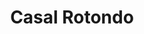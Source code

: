 ---
title: Casal Rotondo

mediaPath: /videos/cr_21_eisner-1080p.mp4
mediaPosition:  [297042.0402477955,4632831.392324763,138.4429678854768]
mediaRotation:  [-0.33038338273322215,-0.6645971686853058,-0.6001281900051146,-0.29833467674813374]
mediaScale: 1
cameraFOV: 37.5

# Pair of camera points and targets: [final point], ... , [entrance point]
cameraPath: [
    [[297044.8953700889,4632833.554331232,138.07690133675925],[297042.47051209875,4632831.718137149,138.38780199332618]],
    [[297050.83452947804,4632836.60445973,140.2507442806401],[297039.5045573099,4632824.628298048,139.5774820449911]],
    [[297077.41886960686,4632807.516762308,144.62407930070142],[297062.19972675556,4632813.580904448,142.66095144555638]],
    [[297063.5326200608,4632733.813554655,148.69419510064242],[297046.8394630481,4632758.9643535195,141.43244063852154]],
    [[297031.62895526626,4632726.193773426,142.28113532396532],[297061.1029200704,4632720.033477699,134.71189442812985]],
    [[297014.4037261628,4632744.996146135,145.60912590682233],[297037.2214220592,4632724.398956651,141.2426866498023]]
]

animationEntry: 2000
---